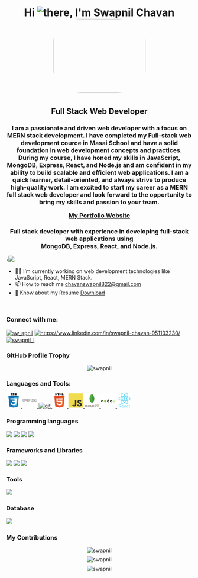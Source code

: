 <h1 align="center">
    Hi <img src='https://github.com/UtkarshPathrabe/UtkarshPathrabe/blob/main/assets/wave.gif?raw=true' height='26' alt='there'>, I'm Swapnil Chavan </br> 
  <a href="url"><img src="https://cdna.artstation.com/p/assets/images/images/029/049/266/original/ricardo-braga-typing.gif?1596300272" height="200" width="250" style="border-radius:30%"></a>
</h1>
 <h2 align="center">Full Stack Web Developer</h2>
 <h3 align="center">
I am a passionate and driven web developer with a focus on MERN stack development. I have completed my Full-stack web development cource in Masai School and have a solid foundation in web development concepts and practices. During my course, I have honed my skills in JavaScript, MongoDB, Express, React, and Node.js and am confident in my ability to build scalable and efficient web applications. I am a quick learner, detail-oriented, and always strive to produce high-quality work. I am excited to start my career as a MERN full stack web developer and look forward to the opportunity to bring my skills and passion to your team.
</h3>
 
 <h3 align='center' style='margin: 16px 4px;'>
    <a href='https://swapnilchavan13.github.io/'>My Portfolio Website</a>
</h3>

<h3 align="center">
   Full stack developer with experience in developing full-stack web applications using </br>
   MongoDB, Express, React, and Node.js.
</h3>
-<img src="https://www.approvedcourse.com/wp-content/uploads/2021/06/Full-Stack-Developer.png" />
    
- 👨‍💻 I’m currently working on web development technologies like JavaScript, React, MERN Stack.
- 📫 How to reach me chavanswapnil822@gmail.com
- 📄 Know about my Resume [Download](https://drive.google.com/file/d/1Y1C9gW5K2Kp46tV1Nv0a7VpIEd7Ec-bh/view?usp=sharing)
<br/>

<h3 align="left">Connect with me:</h3>
<p align="left">
<a href="https://twitter.com/sw_apnil" target="blank"><img align="center" src="https://raw.githubusercontent.com/rahuldkjain/github-profile-readme-generator/master/src/images/icons/Social/twitter.svg" alt="sw_apnil" height="30" width="40" /></a>
<a href="https://linkedin.com/in/https://www.linkedin.com/in/swapnil-chavan-951103230/" target="blank"><img align="center" src="https://raw.githubusercontent.com/rahuldkjain/github-profile-readme-generator/master/src/images/icons/Social/linked-in-alt.svg" alt="https://www.linkedin.com/in/swapnil-chavan-951103230/" height="30" width="40" /></a>
<a href="https://instagram.com/swapnil_l/" target="blank"><img align="center" src="https://raw.githubusercontent.com/rahuldkjain/github-profile-readme-generator/master/src/images/icons/Social/instagram.svg" alt="swapnil_l" height="30" width="40" /></a>
</p>

<h3>GitHub Profile Trophy</h3>

   <p align="center" style='margin: 8px 4px;'>
    <img src="https://github-profile-trophy.vercel.app/?username=swapnilchavan13&theme=onedark" alt="swapnil" />
</p>

<h3 align="left">Languages and Tools:</h3>
<p align="left"> <a href="https://www.w3schools.com/css/" target="_blank" rel="noreferrer"> <img src="https://raw.githubusercontent.com/devicons/devicon/master/icons/css3/css3-original-wordmark.svg" alt="css3" width="40" height="40"/> </a> <a href="https://expressjs.com" target="_blank" rel="noreferrer"> <img src="https://raw.githubusercontent.com/devicons/devicon/master/icons/express/express-original-wordmark.svg" alt="express" width="40" height="40"/> </a> <a href="https://git-scm.com/" target="_blank" rel="noreferrer"> <img src="https://www.vectorlogo.zone/logos/git-scm/git-scm-icon.svg" alt="git" width="40" height="40"/> </a> <a href="https://www.w3.org/html/" target="_blank" rel="noreferrer"> <img src="https://raw.githubusercontent.com/devicons/devicon/master/icons/html5/html5-original-wordmark.svg" alt="html5" width="40" height="40"/> </a> <a href="https://developer.mozilla.org/en-US/docs/Web/JavaScript" target="_blank" rel="noreferrer"> <img src="https://raw.githubusercontent.com/devicons/devicon/master/icons/javascript/javascript-original.svg" alt="javascript" width="40" height="40"/> </a> <a href="https://www.mongodb.com/" target="_blank" rel="noreferrer"> <img src="https://raw.githubusercontent.com/devicons/devicon/master/icons/mongodb/mongodb-original-wordmark.svg" alt="mongodb" width="40" height="40"/> </a> <a href="https://nodejs.org" target="_blank" rel="noreferrer"> <img src="https://raw.githubusercontent.com/devicons/devicon/master/icons/nodejs/nodejs-original-wordmark.svg" alt="nodejs" width="40" height="40"/> </a> <a href="https://reactjs.org/" target="_blank" rel="noreferrer"> <img src="https://raw.githubusercontent.com/devicons/devicon/master/icons/react/react-original-wordmark.svg" alt="react" width="40" height="40"/> </a> </p>


<h3>Programming languages</h3>
<p>
  <img src="https://img.shields.io/badge/HTML5-E34F26?style=for-the-badge&logo=html5&logoColor=white" />
  <img src="https://img.shields.io/badge/CSS3-1572B6?style=for-the-badge&logo=css3&logoColor=white" />
  <img src="https://img.shields.io/badge/JavaScript-323330?style=for-the-badge&logo=javascript&logoColor=F7DF1E" />
  <img src="https://img.shields.io/badge/json-5E5C5C?style=for-the-badge&logo=json&logoColor=white" />
</p>
<h3>Frameworks and Libraries</h3>
<p>
  <img src="https://img.shields.io/badge/Node.js-339933?style=for-the-badge&logo=nodedotjs&logoColor=white" />
  <img src="https://img.shields.io/badge/React-20232A?style=for-the-badge&logo=react&logoColor=61DAFB" />
  <img src="https://img.shields.io/badge/AngularJS-E23237?style=for-the-badge&logo=angularjs&logoColor=white" />
</p>
<h3>Tools</h3>
<p>
  <img src="https://img.shields.io/badge/Visual_Studio_Code-0078D4?style=for-the-badge&logo=visual%20studio%20code&logoColor=white" />
<p>
<h3>Database</h3>
<p>
  <img src="https://img.shields.io/badge/MongoDB-4EA94B?style=for-the-badge&logo=mongodb&logoColor=white" />
</p>
  
<h3>My Contributions</h3> 


   <p align="center" style='margin: 8px 4px;'>
    <img src="http://github-profile-summary-cards.vercel.app/api/cards/profile-details?username=swapnilchavan13&theme=dracula" alt="swapnil" />
</p>

<p align="center" style='margin: 8px 4px;'>
    <img src="https://github-readme-stats.vercel.app/api?username=swapnilchavan13&show_icons=true&locale=en&theme=gruvbox" alt="swapnil" />
</p>

<p align="center" style='margin: 8px 4px;'>
    <img src="https://github-readme-streak-stats.herokuapp.com/?user=swapnilchavan13&theme=gruvbox" alt="swapnil" />
</p>



